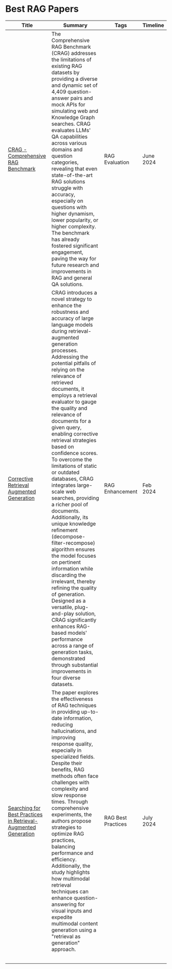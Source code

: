 # Best RAG Papers

| Title | Summary | Tags | Timeline |
| --- | --- | --- | --- |
| [CRAG - Comprehensive RAG Benchmark](https://arxiv.org/pdf/2406.04744) | The Comprehensive RAG Benchmark (CRAG) addresses the limitations of existing RAG datasets by providing a diverse and dynamic set of 4,409 question-answer pairs and mock APIs for simulating web and Knowledge Graph searches. CRAG evaluates LLMs' QA capabilities across various domains and question categories, revealing that even state-of-the-art RAG solutions struggle with accuracy, especially on questions with higher dynamism, lower popularity, or higher complexity. The benchmark has already fostered significant engagement, paving the way for future research and improvements in RAG and general QA solutions. | RAG Evaluation | June 2024 |
| [Corrective Retrieval Augmented Generation](https://arxiv.org/pdf/2401.15884) | CRAG introduces a novel strategy to enhance the robustness and accuracy of large language models during retrieval-augmented generation processes. Addressing the potential pitfalls of relying on the relevance of retrieved documents, it employs a retrieval evaluator to gauge the quality and relevance of documents for a given query, enabling corrective retrieval strategies based on confidence scores. To overcome the limitations of static or outdated databases, CRAG integrates large-scale web searches, providing a richer pool of documents. Additionally, its unique knowledge refinement (decompose-filter-recompose) algorithm ensures the model focuses on pertinent information while discarding the irrelevant, thereby refining the quality of generation. Designed as a versatile, plug-and-play solution, CRAG significantly enhances RAG-based models' performance across a range of generation tasks, demonstrated through substantial improvements in four diverse datasets. | RAG Enhancement | Feb 2024 |
| [Searching for Best Practices in Retrieval-Augmented Generation](https://arxiv.org/pdf/2407.01219) | The paper explores the effectiveness of RAG techniques in providing up-to-date information, reducing hallucinations, and improving response quality, especially in specialized fields. Despite their benefits, RAG methods often face challenges with complexity and slow response times. Through comprehensive experiments, the authors propose strategies to optimize RAG practices, balancing performance and efficiency. Additionally, the study highlights how multimodal retrieval techniques can enhance question-answering for visual inputs and expedite multimodal content generation using a "retrieval as generation" approach. | RAG Best Practices | July 2024 |
|  |  |  |  |
|  |  |  |  |
|  |  |  |  |
|  |  |  |  |
|  |  |  |  |
